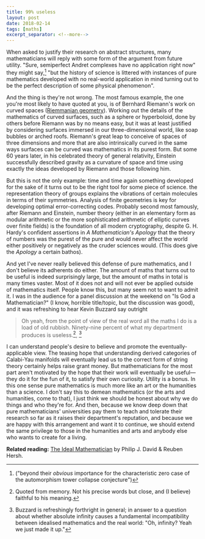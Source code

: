 ```yaml
---
title: 99% useless
layout: post
date: 2018-02-14
tags: [maths]
excerpt_separator: <!--more-->
---
```


When asked to justify their research on abstract structures, many mathematicians will reply with some form of the argument from future utility. "Sure, semiperfect Andret complexes have no application right now" they might say,[^1] "but the history of science is littered with instances of pure mathematics developed with no real-world application in mind turning out to be the perfect description of some physical phenomenon".
<!--more-->

And the thing is they're not wrong. The most famous example, the one you're most likely to have quoted at you, is of Bernhard Riemann's work on curved spaces ([Riemmanian geometry](https://en.wikipedia.org/wiki/Riemannian_geometry)).
Working out the details of the mathematics of curved surfaces, such as a sphere or hyperboloid, done by others before Riemann was by no means easy, but it was at least justified by considering surfaces immersed in our three-dimensional world, like soap bubbles or arched roofs. Riemann's great leap to conceive of spaces of three dimensions and more that are also intrinsically curved in the same ways surfaces can be curved was mathematics in its purest form. But some 60 years later, in his celebrated theory of general relativity, Einstein successfully described gravity as a curvature of space and time using exactly the ideas developed by Riemann and those following him.

But this is not the only example: time and time again something developed for the sake of it turns out to be the right tool for some piece of science. the representation theory of groups explains the vibrations of certain molecules in terms of their symmetries. Analysis of finite geometries is key for developing optimal error-correcting codes. Probably second most famously, after Riemann and Einstein, number theory (either in an elementary form as modular arithmetic or the more sophisticated arithmetic of elliptic curves over finite fields) is the foundation of all modern cryptography, despite G. H. Hardy's confident assertions in *A Mathematician's Apology* that the theory of numbers was the purest of the pure and would never affect the world either positively or negatively as the cruder sciences would. (This does give the *Apology* a certain bathos).

And yet I've never really believed this defense of pure mathematics, and I don't believe its adherents do either. The amount of maths that turns out to be useful is indeed surprisingly large, but the amount of maths in total is many times vaster. Most of it does not and will not ever be applied outside of mathematics itself. People know this, but many seem not to want to admit it. I was in the audience for a panel discussion at the weekend on "Is God a Mathematician?" (I know, horrible title/topic, but the discussion was good), and it was refreshing to hear Kevin Buzzard say outright

>Oh yeah, from the point of view of the real word all the maths I do is a load of old rubbish. Ninety-nine percent of what my department produces is useless.[^2], [^3]

I can understand people's desire to believe and promote the eventually-applicable view. The teasing hope that understanding derived categories of Calabi-Yau manifolds will eventually lead us to the correct form of string theory certainly helps raise grant money. But mathematicians for the most part aren't motivated by the hope that their work will eventually be useful&mdash;they do it for the fun of it, to satisfy their own curiosity. Utility is a bonus. In this one sense pure mathematics is much more like an art or the humanities than a science. I don't say this to demean mathematics (or the arts and humanities, come to that), I just think we should be honest about why we do things and who they're for. And then, because we know deep down that pure mathematicians' universities pay them to teach and tolerate their research so far as it raises their department's reputation, and because we are happy with this arrangement and want it to continue, we should extend the same privilege to those in the humanities and arts and anybody else who wants to create for a living.

**Related reading:** <a href="/assets/files/ideal-mathematician.pdf" target="_blank" style="target-new: tab;">The Ideal Mathematician</a> by Philip J. David & Reuben Hersh.

[^1]:  ("beyond their *obvious* importance for the characteristic zero case of the automorphism tower collapse conjecture")

[^2]: Quoted from memory. Not his precise words but close, and (I believe) faithful to his meaning.

[^3]: Buzzard is refreshingly forthright in general; in answer to a question about whether absolute infinity causes a fundamental incompatibility between idealised mathematics and the real world: "Oh, infinity? Yeah we just made it up."
